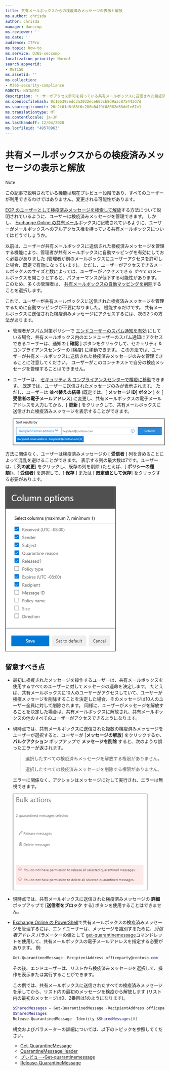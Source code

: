 ```yaml
---
title: 共有メールボックスからの検疫済みメッセージの表示と解放
ms.author: chrisda
author: chrisda
manager: dansimp
ms.reviewer: ''
ms.date: ''
audience: ITPro
ms.topic: how-to
ms.service: O365-seccomp
localization_priority: Normal
search.appverid:
- MET150
ms.assetid: ''
ms.collection:
- M365-security-compliance
ROBOTS: NOINDEX
description: ユーザーがアクセス許可を持っている共有メールボックスに送信された検疫済みメッセージを表示し、操作する方法について説明します。
ms.openlocfilehash: 0c165395edc3a3032ece603cb8d9aac875443d7d
ms.sourcegitcommit: 26c2f01d6f88f6c288b04f9f08062d68dd1e67e1
ms.translationtype: MT
ms.contentlocale: ja-JP
ms.lasthandoff: 12/04/2020
ms.locfileid: "49570963"
---
```

# <a name="view-and-release-quarantined-messages-from-shared-mailboxes"></a>共有メールボックスからの検疫済みメッセージの表示と解放

> [!NOTE]
> この記事で説明されている機能は現在プレビュー段階であり、すべてのユーザーが利用できるわけではありません。変更される可能性があります。

[EOP のユーザーとして検疫済みメッセージを検索して解放](find-and-release-quarantined-messages-as-a-user.md)する方法について説明されているように、ユーザーは検疫済みメッセージを管理できます。 しかし、 [Exchange Online の共有メール](https://docs.microsoft.com/exchange/collaboration-exo/shared-mailboxes)ボックスに記載されているように、ユーザーがメールボックスへのフルアクセス権を持っている共有メールボックスについてはどうでしょうか。

以前は、ユーザーが共有メールボックスに送信された検疫済みメッセージを管理する機能により、管理者が共有メールボックスに自動マッピングを有効にしておく必要がありました (管理者が別のメールボックスにユーザーアクセスを許可した場合、既定で有効になっています)。 ただし、ユーザーがアクセスできるメールボックスのサイズと数によっては、ユーザーがアクセスできる *すべて* のメールボックスを開こうとすると、パフォーマンスが低下する可能性があります。 このため、多くの管理者は、 [共有メールボックスの自動マッピングを削除](https://docs.microsoft.com/outlook/troubleshoot/profiles-and-accounts/remove-automapping-for-shared-mailbox)することを選択します。

これで、ユーザーが共有メールボックスに送信された検疫済みメッセージを管理するために自動マッピングが不要になりました。 機能するだけです。 共有メールボックスに送信された検疫済みメッセージにアクセスするには、次の2つの方法があります。

- 管理者がスパム対策ポリシーで [エンドユーザーのスパム通知を有効](https://docs.microsoft.com/microsoft-365/security/office-365-security/configure-your-spam-filter-policies) にしている場合、共有メールボックス内のエンドユーザーのスパム通知にアクセスできるユーザーは、通知の [ **確認** ] ボタンをクリックして、セキュリティ & コンプライアンスセンターの [検疫] に移動できます。 この方法では、ユーザーが共有メールボックスに送信された検疫済みメッセージのみを管理できることに注意してください。 ユーザーがこのコンテキストで自分の検疫メッセージを管理することはできません。

- ユーザーは、 [セキュリティ & コンプライアンスセンターで検疫に移動](find-and-release-quarantined-messages-as-a-user.md)できます。 既定では、ユーザーに送信されたメッセージのみが表示されます。 ただし、ユーザーは **並べ替えの結果** (既定では、[ **メッセージ ID] ボタン** ) を [ **受信者の電子メールアドレス**] に変更し、共有メールボックスの電子メールアドレスを入力してから、[ **更新** ] をクリックして、共有メールボックスに送信された検疫済みメッセージを表示することができます。

  ![受信者の電子メールアドレスでの検疫済みメッセージの並べ替え。](../../media/quarantine-sort-results-by-recipient-email-address.png)

方法に関係なく、ユーザーは検疫済みメッセージの [ **受信者** ] 列を含めることによって混乱を避けることができます。 表示する列の最大数は7です。ユーザーは、[ **列の変更**] をクリックし、既存の列を削除 (たとえば、[ **ポリシーの種類**])、[ **受信者**] を選択して、[ **保存** ] または [ **既定値として保存**] をクリックする必要があります。

  ![[ポリシーの種類] 列を削除し、[受信者] 列を [検疫] に追加します。](../../media/quarantine-add-recipient-column.png)

## <a name="things-to-keep-in-mind"></a>留意すべき点

- 最初に検疫されたメッセージを操作するユーザーは、共有メールボックスを使用するすべてのユーザーに対してメッセージの運命を決定します。 たとえば、共有メールボックスに10人のユーザーがアクセスしていて、ユーザーが検疫メッセージを削除することを決定した場合、そのメッセージは10人のユーザー全員に対して削除されます。 同様に、ユーザーがメッセージを解放することを決定した場合は、共有メールボックスに解放され、共有メールボックスの他のすべてのユーザーがアクセスできるようになります。

- 現時点では、共有メールボックスに送信された複数の検疫済みメッセージをユーザーが選択すると、ユーザーが [**メッセージの解放**] をクリックするか、**バルクアクション** ポップアップで **メッセージを削除** すると、次のような誤ったエラーが返されます。

  > 選択したすべての検疫済みメッセージを解放する権限がありません。
  >
  > 選択したすべての検疫済みメッセージを削除する権限がありません。

  エラーに関係なく、アクションはメッセージに対して実行され、エラーは無視できます。

  ![共有メールボックスに送信された検疫済みメッセージを一括で解放または削除すると、エラーが発生します。](../../media/quarantine-bulk-action-error.png)

- 現時点では、共有メールボックスに送信された検疫済みメッセージの **詳細** ポップアップで [**送信者をブロック** する] ボタンを使用することはできません。

- [Exchange Online の PowerShell](https://docs.microsoft.com/powershell/exchange/connect-to-exchange-online-powershell)で共有メールボックスの検疫済みメッセージを管理するには、エンドユーザーは、メッセージを識別するために、_受信者アドレス_ パラメーターの値として [get-quarantinemessage](https://docs.microsoft.com/powershell/module/exchange/get-quarantinemessage)コマンドレットを使用して、共有メールボックスの電子メールアドレスを指定する必要があります。 例:

  ```powershell
  Get-QuarantinedMessage -RecipientAddress officeparty@contoso.com
  ```

  その後、エンドユーザーは、リストから検疫済みメッセージを選択して、操作を表示または実行することができます。

  この例では、共有メールボックスに送信されたすべての検疫済みメッセージを示してから、リスト内の最初のメッセージを検疫から解放します (リスト内の最初のメッセージは0、2番目は1のようになります)。

  ```powershell
  $SharedMessages = Get-QuarantinedMessage -RecipientAddress officeparty@contoso.com | select -ExpandProperty Identity
  $SharedMessages
  Release-QuarantinedMessage -Identity $SharedMessages[0]
  ```

  構文およびパラメーターの詳細については、以下のトピックを参照してください。

  - [Get-QuarantineMessage](https://docs.microsoft.com/powershell/module/exchange/get-quarantinemessage)
  - [QuarantineMessageHeader](https://docs.microsoft.com/powershell/module/exchange/get-quarantinemessageheader)
  - [プレビュー-Get-quarantinemessage](https://docs.microsoft.com/powershell/module/exchange/preview-quarantinemessage)
  - [Release-QuarantineMessage](https://docs.microsoft.com/powershell/module/exchange/release-quarantinemessage)
